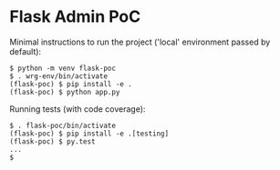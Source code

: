 # Flask Admin PoC

Minimal instructions to run the project ('local' environment passed by
default):

```
$ python -m venv flask-poc
$ . wrg-env/bin/activate
(flask-poc) $ pip install -e .
(flask-poc) $ python app.py
```

Running tests (with code coverage):

```
$ . flask-poc/bin/activate
(flask-poc) $ pip install -e .[testing]
(flask-poc) $ py.test
...
$
```